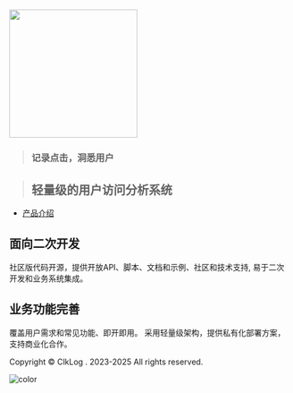<!-- _coverpage.md -->
# <div class="logo"><img title="" src="/assets/imgs/logo1.png" alt="" data-align="center" width="229"></div>
>
> ### 记录点击，洞悉用户
>

>
>
>
> ## **轻量级的用户访问分析系统**

<div class="entry">

- [产品介绍](/introduce.md)  
  
<!-- - [快速上手](/docker_installation/preperation.md) -->

</div>
<div class="features"><div class="feature"><h2>面向二次开发</h2> <p>社区版代码开源，提供开放API、脚本、文档和示例、社区和技术支持, 易于二次开发和业务系统集成。</p></div><div class="feature"><h2>业务功能完善</h2> <p>覆盖用户需求和常见功能、即开即用。 采用轻量级架构，提供私有化部署方案，支持商业化合作。</p></div></div>

<!-- background image -->

<!-- ![](_media/bg.png) -->

<!-- background color -->
<div class="copyright"> Copyright © ClkLog . 2023-2025 All rights reserved.</div>

![color](#fff)
